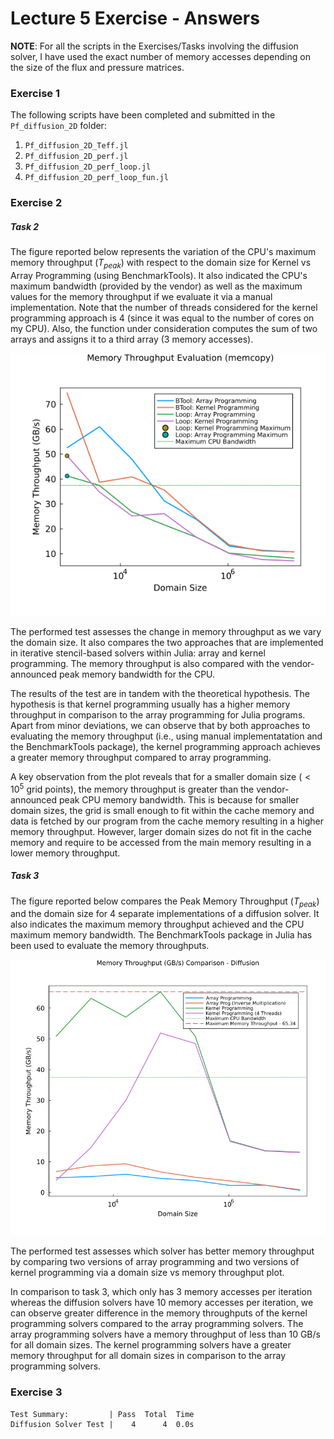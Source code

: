 # Lecture 5 Exercise - Answers

**NOTE**: For all the scripts in the Exercises/Tasks involving the diffusion solver, I have used the exact number of memory accesses depending on the size of the flux and pressure matrices.

### Exercise 1

The following scripts have been completed and submitted in the `Pf_diffusion_2D` folder:

1. `Pf_diffusion_2D_Teff.jl`
2. `Pf_diffusion_2D_perf.jl`
3. `Pf_diffusion_2D_perf_loop.jl`
4. `Pf_diffusion_2D_perf_loop_fun.jl`

### Exercise 2

##### Task 2

The figure reported below represents the variation of the CPU's maximum memory throughput ($T_{peak}$) with respect to the domain size for Kernel vs Array Programming (using BenchmarkTools). It also indicated the CPU's maximum bandwidth (provided by the vendor) as well as the maximum values for the memory throughput if we evaluate it via a manual implementation. Note that the number of threads considered for the kernel programming approach is 4 (since it was equal to the number of cores on my CPU). Also, the function under consideration computes the sum of two arrays and assigns it to a third array (3 memory accesses).

![Figure 1](./docs/memcopy_ex_2_task_2.png)

The performed test assesses the change in memory throughput as we vary the domain size. It also compares the two approaches that are implemented in iterative stencil-based solvers within Julia: array and kernel programming. The memory throughput is also compared with the vendor-announced peak memory bandwidth for the CPU.

The results of the test are in tandem with the theoretical hypothesis. The hypothesis is that kernel programming usually has a higher memory throughput in comparison to the array programming for Julia programs. Apart from minor deviations, we can observe that by both approaches to evaluating the memory throughput (i.e., using manual implementatation and the BenchmarkTools package), the kernel programming approach achieves a greater memory throughput compared to array programming.

A key observation from the plot reveals that for a smaller domain size ($< 10^{5}$ grid points), the memory throughput is greater than the vendor-announced peak CPU memory bandwidth. This is because for smaller domain sizes, the grid is small enough to fit within the cache memory and data is fetched by our program from the cache memory resulting in a higher memory throughput. However, larger domain sizes do not fit in the cache memory and require to be accessed from the main memory resulting in a lower memory throughput.

##### Task 3

The figure reported below compares the Peak Memory Throughput ($T_{peak}$) and the domain size for 4 separate implementations of a diffusion solver. It also indicates the maximum memory throughput achieved and the CPU maximum memory bandwidth. The BenchmarkTools package in Julia has been used to evaluate the memory throughputs.

![Figure 2](./docs/diffusion_ex_2_task_3.png)

The performed test assesses which solver has better memory throughput by comparing two versions of array programming and two versions of kernel programming via a domain size vs memory throughput plot.  

In comparison to task 3, which only has 3 memory accesses per iteration whereas the diffusion solvers have 10 memory accesses per iteration, we can observe greater difference in the memory throughputs of the kernel programming solvers compared to the array programming solvers. The array programming solvers have a memory throughput of less than 10 GB/s for all domain sizes. The kernel programming solvers have a greater memory throughput for all domain sizes in comparison to the array programming solvers.

### Exercise 3
```
Test Summary:         | Pass  Total  Time
Diffusion Solver Test |    4      4  0.0s
```

